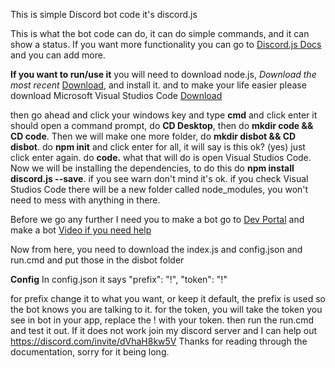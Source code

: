 This is simple Discord bot code
it's discord.js



This is what the bot code can do, it can do simple commands, and it can show a status.
If you want more functionality you can go to [Discord.js Docs](https://discord.js.org) and you can add more.

**If you want to run/use it**
you will need to download node.js, *Download the most recent* [Download](https://nodejs.org/en/), and install it.
and to make your life easier please download Microsoft Visual Studios Code [Download](https://code.visualstudio.com/)

then go ahead and click your windows key and type **cmd** and click enter
it should open a command prompt, do **CD Desktop**, then do **mkdir code && CD code**. Then we will make one more folder, do **mkdir disbot && CD disbot**.
do **npm init** and click enter for all, it will say is this ok? (yes) just click enter again.
do **code.** what that will do is open Visual Studios Code.
Now we will be installing the dependencies, to do this do **npm install discord.js --save**. if you see warn don't mind it's ok.
if you check Visual Studios Code there will be a new folder called node_modules, you won't need to mess with anything in there.

Before we go any further I need you to make a bot go to [Dev Portal](https://discord.com/developers/applications) and make a bot
[Video if you need help](https://youtu.be/NfMkYggLRAs)


Now from here, you need to download the index.js and config.json and run.cmd
and put those in the disbot folder

**Config**
In config.json it says 
    "prefix": "!", "token": "!"


for prefix change it to what you want, or keep it default, the prefix is used so the bot knows you are talking to it.
for the token, you will take the token you see in bot in your app, replace the ! with your token.
then run the run.cmd and test it out. If it does not work join my discord server and I can help out https://discord.com/invite/dVhaH8kw5V
Thanks for reading through the documentation, sorry for it being long.   
